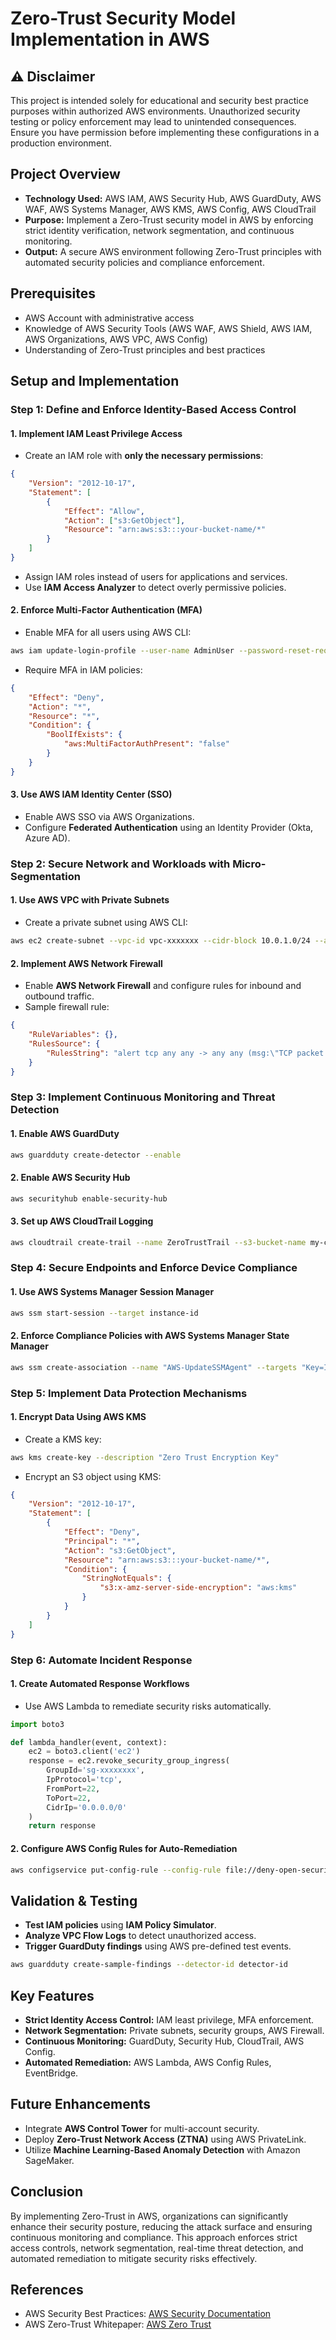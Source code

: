 # Zero-Trust Security Model Implementation in AWS

## ⚠️ Disclaimer
This project is intended solely for educational and security best practice purposes within authorized AWS environments. Unauthorized security testing or policy enforcement may lead to unintended consequences. Ensure you have permission before implementing these configurations in a production environment.

## Project Overview
- **Technology Used:** AWS IAM, AWS Security Hub, AWS GuardDuty, AWS WAF, AWS Systems Manager, AWS KMS, AWS Config, AWS CloudTrail
- **Purpose:** Implement a Zero-Trust security model in AWS by enforcing strict identity verification, network segmentation, and continuous monitoring.
- **Output:** A secure AWS environment following Zero-Trust principles with automated security policies and compliance enforcement.

## Prerequisites
- AWS Account with administrative access
- Knowledge of AWS Security Tools (AWS WAF, AWS Shield, AWS IAM, AWS Organizations, AWS VPC, AWS Config)
- Understanding of Zero-Trust principles and best practices

## Setup and Implementation
### Step 1: Define and Enforce Identity-Based Access Control
#### 1. Implement IAM Least Privilege Access
- Create an IAM role with **only the necessary permissions**:
```json
{
    "Version": "2012-10-17",
    "Statement": [
        {
            "Effect": "Allow",
            "Action": ["s3:GetObject"],
            "Resource": "arn:aws:s3:::your-bucket-name/*"
        }
    ]
}
```
- Assign IAM roles instead of users for applications and services.
- Use **IAM Access Analyzer** to detect overly permissive policies.

#### 2. Enforce Multi-Factor Authentication (MFA)
- Enable MFA for all users using AWS CLI:
```sh
aws iam update-login-profile --user-name AdminUser --password-reset-required
```
- Require MFA in IAM policies:
```json
{
    "Effect": "Deny",
    "Action": "*",
    "Resource": "*",
    "Condition": {
        "BoolIfExists": {
            "aws:MultiFactorAuthPresent": "false"
        }
    }
}
```

#### 3. Use AWS IAM Identity Center (SSO)
- Enable AWS SSO via AWS Organizations.
- Configure **Federated Authentication** using an Identity Provider (Okta, Azure AD).

### Step 2: Secure Network and Workloads with Micro-Segmentation
#### 1. Use AWS VPC with Private Subnets
- Create a private subnet using AWS CLI:
```sh
aws ec2 create-subnet --vpc-id vpc-xxxxxxx --cidr-block 10.0.1.0/24 --availability-zone us-east-1a
```

#### 2. Implement AWS Network Firewall
- Enable **AWS Network Firewall** and configure rules for inbound and outbound traffic.
- Sample firewall rule:
```json
{
    "RuleVariables": {},
    "RulesSource": {
        "RulesString": "alert tcp any any -> any any (msg:\"TCP packet detected\"; sid:1;)"
    }
}
```

### Step 3: Implement Continuous Monitoring and Threat Detection
#### 1. Enable AWS GuardDuty
```sh
aws guardduty create-detector --enable
```
#### 2. Enable AWS Security Hub
```sh
aws securityhub enable-security-hub
```
#### 3. Set up AWS CloudTrail Logging
```sh
aws cloudtrail create-trail --name ZeroTrustTrail --s3-bucket-name my-cloudtrail-logs
```

### Step 4: Secure Endpoints and Enforce Device Compliance
#### 1. Use AWS Systems Manager Session Manager
```sh
aws ssm start-session --target instance-id
```
#### 2. Enforce Compliance Policies with AWS Systems Manager State Manager
```sh
aws ssm create-association --name "AWS-UpdateSSMAgent" --targets "Key=InstanceIds,Values=i-xxxxxx"
```

### Step 5: Implement Data Protection Mechanisms
#### 1. Encrypt Data Using AWS KMS
- Create a KMS key:
```sh
aws kms create-key --description "Zero Trust Encryption Key"
```
- Encrypt an S3 object using KMS:
```json
{
    "Version": "2012-10-17",
    "Statement": [
        {
            "Effect": "Deny",
            "Principal": "*",
            "Action": "s3:GetObject",
            "Resource": "arn:aws:s3:::your-bucket-name/*",
            "Condition": {
                "StringNotEquals": {
                    "s3:x-amz-server-side-encryption": "aws:kms"
                }
            }
        }
    ]
}
```

### Step 6: Automate Incident Response
#### 1. Create Automated Response Workflows
- Use AWS Lambda to remediate security risks automatically.
```python
import boto3

def lambda_handler(event, context):
    ec2 = boto3.client('ec2')
    response = ec2.revoke_security_group_ingress(
        GroupId='sg-xxxxxxxx',
        IpProtocol='tcp',
        FromPort=22,
        ToPort=22,
        CidrIp='0.0.0.0/0'
    )
    return response
```
#### 2. Configure AWS Config Rules for Auto-Remediation
```sh
aws configservice put-config-rule --config-rule file://deny-open-security-groups.json
```

## Validation & Testing
- **Test IAM policies** using **IAM Policy Simulator**.
- **Analyze VPC Flow Logs** to detect unauthorized access.
- **Trigger GuardDuty findings** using AWS pre-defined test events.
```sh
aws guardduty create-sample-findings --detector-id detector-id
```

## Key Features
- **Strict Identity Access Control:** IAM least privilege, MFA enforcement.
- **Network Segmentation:** Private subnets, security groups, AWS Firewall.
- **Continuous Monitoring:** GuardDuty, Security Hub, CloudTrail, AWS Config.
- **Automated Remediation:** AWS Lambda, AWS Config Rules, EventBridge.

## Future Enhancements
- Integrate **AWS Control Tower** for multi-account security.
- Deploy **Zero-Trust Network Access (ZTNA)** using AWS PrivateLink.
- Utilize **Machine Learning-Based Anomaly Detection** with Amazon SageMaker.

## Conclusion
By implementing Zero-Trust in AWS, organizations can significantly enhance their security posture, reducing the attack surface and ensuring continuous monitoring and compliance. This approach enforces strict access controls, network segmentation, real-time threat detection, and automated remediation to mitigate security risks effectively.

## References
- AWS Security Best Practices: [AWS Security Documentation](https://docs.aws.amazon.com/security/)
- AWS Zero-Trust Whitepaper: [AWS Zero Trust](https://aws.amazon.com/security/zero-trust/)
